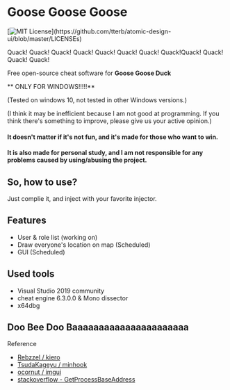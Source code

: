 # Goose Goose Goose

[![MIT License](https://img.shields.io/apm/l/atomic-design-ui.svg?)](https://github.com/tterb/atomic-design-ui/blob/master/LICENSEs)

Quack! Quack! Quack! Quack! Quack! Quack! Quack! Quack!Quack! Quack! Quack! Quack!

Free open-source cheat software for **Goose Goose Duck**

** ONLY FOR WINDOWS!!!!!**

(Tested on windows 10, not tested in other Windows versions.)

(I think it may be inefficient because I am not good at programming. If you think there's something to improve, please give us your active opinion.)


#### It doesn't matter if it's not fun, and it's made for those who want to win.
#### It is also made for personal study, and I am not responsible for any problems caused by using/abusing the project.

## So, how to use?

Just complie it, and inject with your favorite injector.

## Features

- User & role list (working on)
- Draw everyone's location on map (Scheduled)
- GUI (Scheduled)


## Used tools

- Visual Studio 2019 community
- cheat engine 6.3.0.0 & Mono dissector
- x64dbg
## Doo Bee Doo Baaaaaaaaaaaaaaaaaaaaaa

Reference

- [Rebzzel / kiero](https://github.com/Rebzzel/kiero)
- [TsudaKageyu / minhook](https://github.com/TsudaKageyu/minhook)
- [ocornut / imgui](https://github.com/ocornut/imgui)
- [stackoverflow - GetProcessBaseAddress](https://stackoverflow.com/questions/26572459/c-get-module-base-address-for-64bit-application)

